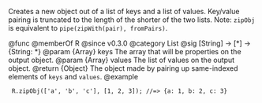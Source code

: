 Creates a new object out of a list of keys and a list of values.
Key/value pairing is truncated to the length of the shorter of the two lists.
Note: `zipObj` is equivalent to `pipe(zipWith(pair), fromPairs)`.

@func
@memberOf R
@since v0.3.0
@category List
@sig [String] -> [*] -> {String: *}
@param {Array} keys The array that will be properties on the output object.
@param {Array} values The list of values on the output object.
@return {Object} The object made by pairing up same-indexed elements of `keys` and `values`.
@example

     R.zipObj(['a', 'b', 'c'], [1, 2, 3]); //=> {a: 1, b: 2, c: 3}
